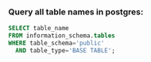 
### Query all table names in postgres:
```sql
SELECT table_name
FROM information_schema.tables
WHERE table_schema='public'
  AND table_type='BASE TABLE';
```

